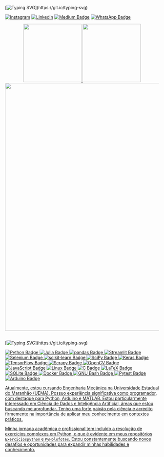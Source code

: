 [![Typing SVG](https://readme-typing-svg.demolab.com?pause=1000&color=D6008B&center=false&repeat=false&random=false&width=435&lines=Ol%C3%A1%2C+Eu+Sou+Veras%F0%9F%91%8B!;Estou+estudando+DataScience%F0%9F%9A%80!;Ol%C3%A1%2C+Eu+Sou+Veras%F0%9F%91%8B!)](https://git.io/typing-svg)

[![Instagram](https://img.shields.io/badge/Instagram-E4405F?logo=instagram&logoColor=fff&style=for-the-badge)](https://www.instagram.com/veras_programmer/)
[![Linkedin](https://img.shields.io/badge/LinkedIn-0A66C2?logo=linkedin&logoColor=fff&style=for-the-badge)](https://www.linkedin.com/in/veras-d/)
[![Medium Badge](https://img.shields.io/badge/Medium-000?logo=medium&logoColor=fff&style=for-the-badge)](https://medium.com/@dveras2310)
[![WhatsApp Badge](https://img.shields.io/badge/WhatsApp-25D366?logo=whatsapp&logoColor=fff&style=for-the-badge)](https://whatsapp.com/channel/0029VaFfcFOAO7RB9LPR8v1T)

<div align='center'>
  <a href="https://github.com/veras-d">
  <img height="190cm" src="https://github-readme-stats.vercel.app/api?username=Veras-D&show_icons=true&theme=radical"/>
  <img height="190cm" src="https://github-readme-stats.vercel.app/api/top-langs/?username=Veras-D&layout=compact&theme=radical&hide=Jupyter%20Notebook,css,c%2B%2B,html"/>  
  <img width="808cm" src="https://github-readme-activity-graph.vercel.app/graph?username=Veras-D&theme=redical&radius=16"/>
</div>
<!--https://badges.pages.dev/-->
<br>

[![Typing SVG](https://readme-typing-svg.demolab.com?pause=1000&color=D6008B&center=false&repeat=false&random=false&width=435&lines=Tecnologias🤖!)](https://git.io/typing-svg)

![Python Badge](https://img.shields.io/badge/Python-3776AB?logo=python&logoColor=fff&style=for-the-badge)
![Julia Badge](https://img.shields.io/badge/Julia-9558B2?logo=julia&logoColor=fff&style=for-the-badge)
![pandas Badge](https://img.shields.io/badge/pandas-150458?logo=pandas&logoColor=fff&style=for-the-badge)
![Streamlit Badge](https://img.shields.io/badge/Streamlit-FF4B4B?logo=streamlit&logoColor=fff&style=for-the-badge)
![Selenium Badge](https://img.shields.io/badge/Selenium-43B02A?logo=selenium&logoColor=fff&style=for-the-badge)
![scikit-learn Badge](https://img.shields.io/badge/scikit--learn-F7931E?logo=scikitlearn&logoColor=fff&style=for-the-badge)
![SciPy Badge](https://img.shields.io/badge/SciPy-8CAAE6?logo=scipy&logoColor=fff&style=for-the-badge)
![Keras Badge](https://img.shields.io/badge/Keras-D00000?logo=keras&logoColor=fff&style=for-the-badge)
![TensorFlow Badge](https://img.shields.io/badge/TensorFlow-FF6F00?logo=tensorflow&logoColor=fff&style=for-the-badge)
![Scrapy Badge](https://img.shields.io/badge/Scrapy-60A839?logo=scrapy&logoColor=fff&style=for-the-badge)
![OpenCV Badge](https://img.shields.io/badge/OpenCV-5C3EE8?logo=opencv&logoColor=fff&style=for-the-badge)
![JavaScript Badge](https://img.shields.io/badge/JavaScript-F7DF1E?logo=javascript&logoColor=000&style=for-the-badge)
![Linux Badge](https://img.shields.io/badge/Linux-FCC624?logo=linux&logoColor=000&style=for-the-badge)
![C Badge](https://img.shields.io/badge/C-A8B9CC?logo=c&logoColor=fff&style=for-the-badge)
![LaTeX Badge](https://img.shields.io/badge/LaTeX-008080?logo=latex&logoColor=fff&style=for-the-badge)
![SQLite Badge](https://img.shields.io/badge/SQLite-003B57?logo=sqlite&logoColor=fff&style=for-the-badge)
![Docker Badge](https://img.shields.io/badge/Docker-2496ED?logo=docker&logoColor=fff&style=for-the-badge)
![GNU Bash Badge](https://img.shields.io/badge/GNU%20Bash-4EAA25?logo=gnubash&logoColor=fff&style=for-the-badge)
![Pytest Badge](https://img.shields.io/badge/Pytest-0A9EDC?logo=pytest&logoColor=fff&style=for-the-badge)
![Arduino Badge](https://img.shields.io/badge/Arduino-00878F?logo=arduino&logoColor=fff&style=for-the-badge)

Atualmente, estou cursando Engenharia Mecânica na Universidade Estadual do Maranhão (UEMA). Possuo experiência significativa como programador, com destaque para Python, Arduino e MATLAB. Estou particularmente interessado em Ciência de Dados e Inteligência Artificial, áreas que estou buscando me aprofundar. Tenho uma forte paixão pela ciência e acredito firmemente na importância de aplicar meu conhecimento em contextos práticos.

Minha jornada acadêmica e profissional tem incluído a resolução de exercícios complexos em Python, o que é evidente em meus repositórios `Exerciciospython` e `PyHolofotes`. Estou constantemente buscando novos desafios e oportunidades para expandir minhas habilidades e conhecimento.


<!--
**Veras-D/veras-d** is a ✨ _special_ ✨ repository because its `README.md` (this file) appears on your GitHub profile.

Here are some ideas to get you started:

- 🔭 I’m currently working on ...
- 🌱 I’m currently learning ...
- 👯 I’m looking to collaborate on ...
- 🤔 I’m looking for help with ...
- 💬 Ask me about ...
- 📫 How to reach me: ...
- 😄 Pronouns: ...
- ⚡ Fun fact: ...
-->
